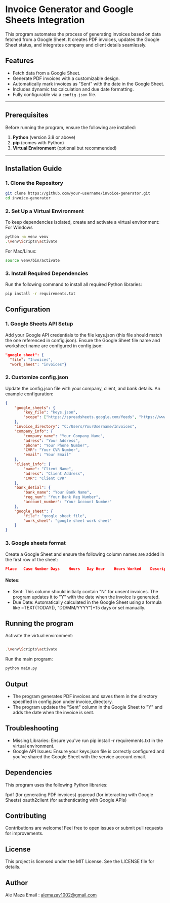 # Invoice Generator and Google Sheets Integration

This program automates the process of generating invoices based on data fetched from a Google Sheet. It creates PDF invoices, updates the Google Sheet status, and integrates company and client details seamlessly.


## Features

- Fetch data from a Google Sheet.
- Generate PDF invoices with a customizable design.
- Automatically mark invoices as "Sent" with the date in the Google Sheet.
- Includes dynamic tax calculation and due date formatting.
- Fully configurable via a `config.json` file.

---

## Prerequisites

Before running the program, ensure the following are installed:

1. **Python** (version 3.8 or above)  
2. **pip** (comes with Python)  
3. **Virtual Environment** (optional but recommended)  

---

## Installation Guide
### 1. Clone the Repository
```bash
git clone https://github.com/your-username/invoice-generator.git
cd invoice-generator
```

### 2. Set Up a Virtual Environment
To keep dependencies isolated, create and activate a virtual environment:
For Windows
```bash
python -m venv venv
.\venv\Scripts\activate  
```
For Mac/Linux:
```bash
source venv/bin/activate
```

### 3. Install Required Dependencies
Run the following command to install all required Python libraries:
```bash
pip install -r requirements.txt
```

## Configuration
### 1. Google Sheets API Setup
Add your Google API credentials to the file keys.json (this file should match the one referenced in config.json).
Ensure the Google Sheet file name and worksheet name are configured in config.json:
```json
"google_sheet": {
  "file": "Invoices",
  "work_sheet": "invoices"}
```
### 2. Customize config.json
Update the config.json file with your company, client, and bank details. An example configuration:
```json
{
    "google_sheets": {
        "key_file": "keys.json",
        "scope": ["https://spreadsheets.google.com/feeds", "https://www.googleapis.com/auth/drive"]
    },
    "invoice_directory": "C:/Users/YourUsername/Invoices",
    "company_info": {
        "company_name": "Your Company Name",
        "adress": "Your Address",
        "phone": "Your Phone Number",
        "CVR": "Your CVR Number",
        "email": "Your Email"
    },
    "client_info": {
        "name": "Client Name",
        "adress": "Client Address",
        "CVR": "Client CVR"
    },
    "bank_detial": {
        "bank_name": "Your Bank Name",
        "reg_num": "Your Bank Reg Number",
        "account_number": "Your Account Number"
    },
    "google_sheet": {
        "file": "google sheet file",
        "work_sheet": "google sheet work sheet"
    }
}

```
### 3. Google sheets format
Create a Google Sheet and ensure the following column names are added in the first row of the sheet:
```json 
Place	Case Number	Days	Hours	Day Hour	Hours Worked	Description	Hourly Rate	Subtotal	Moms	Total with Moms	Date	Due Date	Invoice Number	Week	Sent
```
#### Notes:
* Sent: This column should initially contain "N" for unsent invoices. The program updates it to "Y" with the date when the invoice is generated.
* Due Date: Automatically calculated in the Google Sheet using a formula like =TEXT(TODAY(), "DD/MM/YYYY")+15 days or set manually.

## Running the program
Activate the virtual environment:
```bash

.\venv\Scripts\activate
```
Run the main program:
```bash
python main.py
```

## Output
* The program generates PDF invoices and saves them in the directory specified in config.json under invoice_directory.
* The program updates the "Sent" column in the Google Sheet to "Y" and adds the date when the invoice is sent.

## Troubleshooting
* Missing Libraries: Ensure you've run pip install -r requirements.txt in the virtual environment.
* Google API Issues: Ensure your keys.json file is correctly configured and you’ve shared the Google Sheet with the service account email.

## Dependencies
This program uses the following Python libraries:

fpdf (for generating PDF invoices)
gspread (for interacting with Google Sheets)
oauth2client (for authenticating with Google APIs)

## Contributing
Contributions are welcome! Feel free to open issues or submit pull requests for improvements.

## License
This project is licensed under the MIT License. See the LICENSE file for details.

## Author
Ale Maza
Email : alemazav1002@gmail.com
